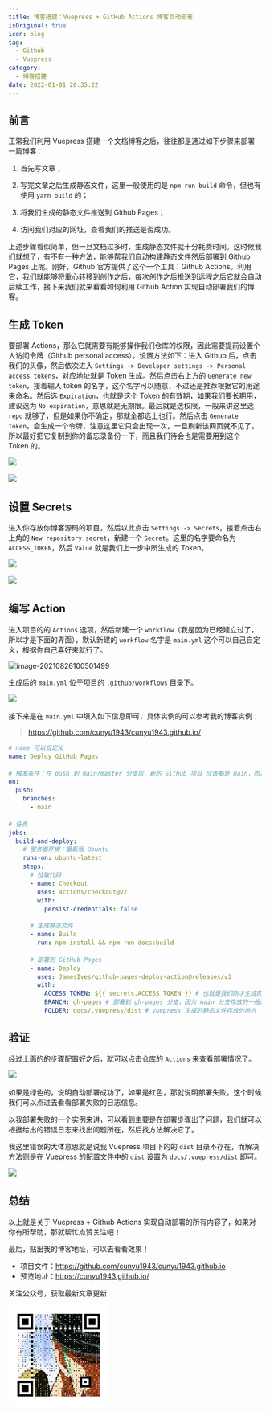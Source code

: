 ```yaml
---
title: 博客搭建：Vuepress + GitHub Actions 博客自动部署
isOriginal: true
icon: blog
tag:
  - Github
  - Vuepress
category:
  - 博客搭建
date: 2022-01-01 20:35:22
---
```


## 前言

正常我们利用 Vuepress 搭建一个文档博客之后，往往都是通过如下步骤来部署一篇博客：

1.   首先写文章；
2.   写完文章之后生成静态文件，这里一般使用的是 `npm run build` 命令，但也有使用 `yarn build` 的；

3.   将我们生成的静态文件推送到 Github Pages；
4.   访问我们对应的网址，查看我们的推送是否成功。

上述步骤看似简单，但一旦文档过多时，生成静态文件就十分耗费时间。这时候我们就想了，有不有一种方法，能够帮我们自动构建静态文件然后部署到 Github Pages 上呢。刚好，Github 官方提供了这个一个工具：Github Actions。利用它，我们就能够将重心转移到创作之后，每次创作之后推送到远程之后它就会自动后续工作，接下来我们就来看看如何利用 Github Action 实现自动部署我们的博客。

## 生成 Token

要部署 Actions，那么它就需要有能够操作我们仓库的权限，因此需要提前设置个人访问令牌（Github personal access）。设置方法如下：进入 Github 后，点击我们的头像，然后依次进入 `Settings -> Developer settings -> Personal access tokens`，对应地址就是 [Token 生成](https://github.com/settings/tokens)。然后点击右上方的 `Generate new token`，接着输入 token 的名字，这个名字可以随意，不过还是推荐根据它的用途来命名。然后选 `Expiration`，也就是这个 Token 的有效期，如果我们要长期用，建议选为 `No expiration`，意思就是无期限。最后就是选权限，一般来讲这里选 `repo` 就够了，但是如果你不确定，那就全都选上也行。然后点击 `Generate Token`，会生成一个令牌，注意这里它只会出现一次，一旦刷新该网页就不见了，所以最好把它复制到你的备忘录备份一下，而且我们待会也是需要用到这个 Token 的。

![](https://img-blog.csdnimg.cn/img_convert/5052e39e5de806967f5dcd97619b2984.png)

![](https://img-blog.csdnimg.cn/img_convert/182c48f80f42f1b2085b0b3684e9b1fc.png)

## 设置 Secrets

进入你存放你博客源码的项目，然后以此点击 `Settings -> Secrets`，接着点击右上角的 `New repository secret`，新建一个 `Secret`。这里的名字要命名为 `ACCESS_TOKEN`，然后 `Value` 就是我们上一步中所生成的 Token。

![](https://img-blog.csdnimg.cn/img_convert/73b1aebaa00a49182756a17adac2430c.png)

![](https://img-blog.csdnimg.cn/img_convert/263ad40d8338b257f2b8852e7b622cad.png)

## 编写 Action

进入项目的的 `Actions` 选项，然后新建一个 `workflow`（我是因为已经建立过了，所以才是下面的界面），默认新建的 `workflow` 名字是  `main.yml` 这个可以自己自定义，根据你自己喜好来就行了。

![image-20210826100501499](https://img-blog.csdnimg.cn/img_convert/a057ab9c0039b346a0f90a0b2ce30c5a.png)

生成后的 `main.yml` 位于项目的 `.github/workflows` 目录下。

![](https://img-blog.csdnimg.cn/img_convert/f2ec4500b986f31f6c1e56b32079c17a.png)

接下来是在 `main.yml` 中填入如下信息即可，具体实例的可以参考我的博客实例：

>   https://github.com/cunyu1943/cunyu1943.github.io/

```yml
# name 可以自定义
name: Deploy GitHub Pages

# 触发条件：在 push 到 main/master 分支后，新的 Github 项目 应该都是 main，而之前的项目一般都是 master
on:
  push:
    branches:
      - main

# 任务
jobs:
  build-and-deploy:
    # 服务器环境：最新版 Ubuntu
    runs-on: ubuntu-latest
    steps:
      # 拉取代码
      - name: Checkout
        uses: actions/checkout@v2
        with:
          persist-credentials: false

      # 生成静态文件
      - name: Build
        run: npm install && npm run docs:build

      # 部署到 GitHub Pages
      - name: Deploy
        uses: JamesIves/github-pages-deploy-action@releases/v3
        with:
          ACCESS_TOKEN: ${{ secrets.ACCESS_TOKEN }} # 也就是我们刚才生成的 secret
          BRANCH: gh-pages # 部署到 gh-pages 分支，因为 main 分支存放的一般是源码，而 gh-pages 分支则用来存放生成的静态文件
          FOLDER: docs/.vuepress/dist # vuepress 生成的静态文件存放的地方
```

## 验证

经过上面的的步骤配置好之后，就可以点击仓库的 `Actions` 来查看部署情况了。

![](https://img-blog.csdnimg.cn/img_convert/6d49049a1ba67ac80b5c6480e79da729.png)

如果是绿色的，说明自动部署成功了，如果是红色，那就说明部署失败。这个时候我们可以点进去看看部署失败的日志信息。

以我部署失败的一个实例来讲，可以看到主要是在部署步骤出了问题，我们就可以根据给出的错误日志来找出问题所在，然后找方法解决它了。

我这里错误的大体意思就是说我 Vuepress 项目下的的 `dist` 目录不存在，而解决方法则是在 Vuepress 的配置文件中的 `dist` 设置为 `docs/.vuepress/dist` 即可。

![](https://img-blog.csdnimg.cn/img_convert/8c815342f2679356f1cccc9c28f97f3f.png)

## 总结

以上就是关于 Vuepress + Github Actions 实现自动部署的所有内容了，如果对你有所帮助，那就帮忙点赞关注吧！

最后，贴出我的博客地址，可以去看看效果！

-   项目文件：https://github.com/cunyu1943/cunyu1943.github.io
-   预览地址：https://cunyu1943.github.io/

关注公众号，获取最新文章更新

<img src="https://github.com/cunyu1943/cunyu1943/blob/main/imgs/wepublic.gif" width="200" alt="公众号" />